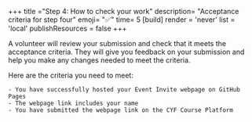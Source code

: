 +++
title ="Step 4: How to check your work"
description= "Acceptance criteria for step four"
emoji= "✅"
time= 5
[build]
  render = 'never'
  list = 'local'
  publishResources = false 
+++

A volunteer will review your submission and check that it meets the acceptance criteria. They will give you feedback on your submission and help you make any changes needed to meet the criteria.

Here are the criteria you need to meet:

```objectives
- You have successfully hosted your Event Invite webpage on GitHub Pages
- The webpage link includes your name
- You have submitted the webpage link on the CYF Course Platform
```

